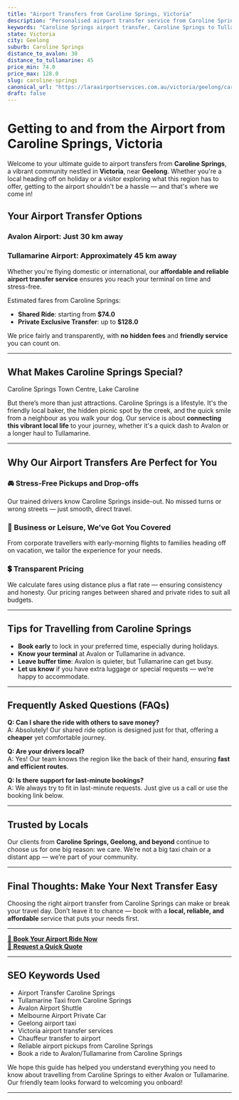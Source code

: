 ```yaml
---
title: "Airport Transfers from Caroline Springs, Victoria"
description: "Personalised airport transfer service from Caroline Springs to Avalon and Tullamarine airports. Enjoy a smooth, affordable ride with us!"
keywords: "Caroline Springs airport transfer, Caroline Springs to Tullamarine, Caroline Springs to Avalon, airport taxi Caroline Springs, private airport transfer Caroline Springs, shared ride Caroline Springs, Caroline Springs transfers, airport shuttle Caroline Springs, book Caroline Springs airport taxi, affordable Caroline Springs airport transfer, Caroline Springs airport transfer service, airport transfer Geelong, airport transfer Melbourne, Melbourne airport taxi, airport transfers Victoria, Tullamarine airport shuttle, Avalon airport transfers, Melbourne private transfer, airport transport services Melbourne"
state: Victoria
city: Geelong
suburb: Caroline Springs
distance_to_avalon: 30
distance_to_tullamarine: 45
price_min: 74.0
price_max: 128.0
slug: caroline-springs
canonical_url: "https://laraairportservices.com.au/victoria/geelong/caroline-springs/"
draft: false
---
```


# Getting to and from the Airport from Caroline Springs, Victoria

Welcome to your ultimate guide to airport transfers from **Caroline Springs**, a vibrant community nestled in **Victoria**, near **Geelong**. Whether you're a local heading off on holiday or a visitor exploring what this region has to offer, getting to the airport shouldn't be a hassle — and that's where we come in!

## Your Airport Transfer Options

### Avalon Airport: Just 30 km away  
### Tullamarine Airport: Approximately 45 km away

Whether you're flying domestic or international, our **affordable and reliable airport transfer service** ensures you reach your terminal on time and stress-free.

Estimated fares from Caroline Springs:
- **Shared Ride**: starting from **$74.0**
- **Private Exclusive Transfer**: up to **$128.0**

We price fairly and transparently, with **no hidden fees** and **friendly service** you can count on.

---

## What Makes Caroline Springs Special?

Caroline Springs Town Centre, Lake Caroline

But there’s more than just attractions. Caroline Springs is a lifestyle. It's the friendly local baker, the hidden picnic spot by the creek, and the quick smile from a neighbour as you walk your dog. Our service is about **connecting this vibrant local life** to your journey, whether it's a quick dash to Avalon or a longer haul to Tullamarine.

---

## Why Our Airport Transfers Are Perfect for You

### 🚘 Stress-Free Pickups and Drop-offs
Our trained drivers know Caroline Springs inside-out. No missed turns or wrong streets — just smooth, direct travel.

### 💼 Business or Leisure, We’ve Got You Covered
From corporate travellers with early-morning flights to families heading off on vacation, we tailor the experience for your needs.

### 💲 Transparent Pricing
We calculate fares using distance plus a flat rate — ensuring consistency and honesty. Our pricing ranges between shared and private rides to suit all budgets.

---

## Tips for Travelling from Caroline Springs

- **Book early** to lock in your preferred time, especially during holidays.
- **Know your terminal** at Avalon or Tullamarine in advance.
- **Leave buffer time**: Avalon is quieter, but Tullamarine can get busy.
- **Let us know** if you have extra luggage or special requests — we’re happy to accommodate.

---

## Frequently Asked Questions (FAQs)

**Q: Can I share the ride with others to save money?**  
A: Absolutely! Our shared ride option is designed just for that, offering a **cheaper** yet comfortable journey.

**Q: Are your drivers local?**  
A: Yes! Our team knows the region like the back of their hand, ensuring **fast and efficient routes**.

**Q: Is there support for last-minute bookings?**  
A: We always try to fit in last-minute requests. Just give us a call or use the booking link below.

---

## Trusted by Locals

Our clients from **Caroline Springs, Geelong, and beyond** continue to choose us for one big reason: we care. We’re not a big taxi chain or a distant app — we’re part of your community.

---

## Final Thoughts: Make Your Next Transfer Easy

Choosing the right airport transfer from Caroline Springs can make or break your travel day. Don’t leave it to chance — book with a **local, reliable, and affordable** service that puts your needs first.

---

[📅 **Book Your Airport Ride Now**](https://laraairportservices.square.site/s/appointments)  
[📧 **Request a Quick Quote**](https://laraairportservices.square.site/contact-us)

---

## SEO Keywords Used
- Airport Transfer Caroline Springs
- Tullamarine Taxi from Caroline Springs
- Avalon Airport Shuttle
- Melbourne Airport Private Car
- Geelong airport taxi
- Victoria airport transfer services
- Chauffeur transfer to airport
- Reliable airport pickups from Caroline Springs
- Book a ride to Avalon/Tullamarine from Caroline Springs

We hope this guide has helped you understand everything you need to know about travelling from Caroline Springs to either Avalon or Tullamarine. Our friendly team looks forward to welcoming you onboard!

---
